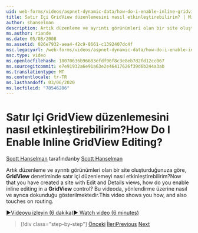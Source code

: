 ```yaml
---
uid: web-forms/videos/aspnet-dynamic-data/how-do-i-enable-inline-gridview-editing
title: Satır Içi GridView düzenlemesini nasıl etkinleştirebilirim? | Microsoft Docs
author: shanselman
description: Artık düzenleme ve ayrıntı görünümleri olan bir site oluşturduğunuza göre, GridView denetiminde satır içi düzenlemeyi nasıl etkinleştirebilirim? Bu videoda nasıl ve ayrıca touc... gösterilmektedir.
ms.author: riande
ms.date: 05/08/2008
ms.assetid: 026e7932-aea4-42c9-8661-c1392407dc4f
msc.legacyurl: /web-forms/videos/aspnet-dynamic-data/how-do-i-enable-inline-gridview-editing
msc.type: video
ms.openlocfilehash: 18070636b96683efdf96f8c3e8eb7d2fd12cc067
ms.sourcegitcommit: e7e91932a6e91a63e2e46417626f39d6b244a3ab
ms.translationtype: MT
ms.contentlocale: tr-TR
ms.lasthandoff: 03/06/2020
ms.locfileid: "78546286"
---
```

# <a name="how-do-i-enable-inline-gridview-editing"></a><span data-ttu-id="bad6d-105">Satır Içi GridView düzenlemesini nasıl etkinleştirebilirim?</span><span class="sxs-lookup"><span data-stu-id="bad6d-105">How Do I Enable Inline GridView Editing?</span></span>

<span data-ttu-id="bad6d-106">[Scott Hanselman](https://github.com/shanselman) tarafından</span><span class="sxs-lookup"><span data-stu-id="bad6d-106">by [Scott Hanselman](https://github.com/shanselman)</span></span>

<span data-ttu-id="bad6d-107">Artık düzenleme ve ayrıntı görünümleri olan bir site oluşturduğunuza göre, **GridView** denetiminde satır içi düzenlemeyi nasıl etkinleştirebilirim?</span><span class="sxs-lookup"><span data-stu-id="bad6d-107">Now that you have created a site with Edit and Details views, how do you enable inline editing in a **GridView** control?</span></span> <span data-ttu-id="bad6d-108">Bu videoda, yönlendirme üzerine nasıl ve ayrıca dokunduğu gösterilmektedir.</span><span class="sxs-lookup"><span data-stu-id="bad6d-108">This video shows you how, and also touches on routing.</span></span>

[<span data-ttu-id="bad6d-109">&#9654;Videoyu izleyin (6 dakika)</span><span class="sxs-lookup"><span data-stu-id="bad6d-109">&#9654; Watch video (6 minutes)</span></span>](https://channel9.msdn.com/Blogs/ASP-NET-Site-Videos/how-do-i-enable-inline-gridview-editing)

> [!div class="step-by-step"]
> <span data-ttu-id="bad6d-110">[Önceki](your-first-scaffold-and-what-is-dynamic-data.md)
> [İleri](how-do-i-change-how-my-fields-render.md)</span><span class="sxs-lookup"><span data-stu-id="bad6d-110">[Previous](your-first-scaffold-and-what-is-dynamic-data.md)
[Next](how-do-i-change-how-my-fields-render.md)</span></span>
